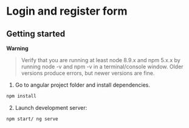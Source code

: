 # Login and register form
## Getting started

**Warning**

> Verify that you are running at least node 8.9.x and npm 5.x.x by running node -v and npm -v in a terminal/console window. Older versions produce errors, but newer versions are fine.

1. Go to angular project folder and install dependencies.
 ```bash
 npm install
 ```

2. Launch development server:
 ```bash
 npm start/ ng serve
 ```
